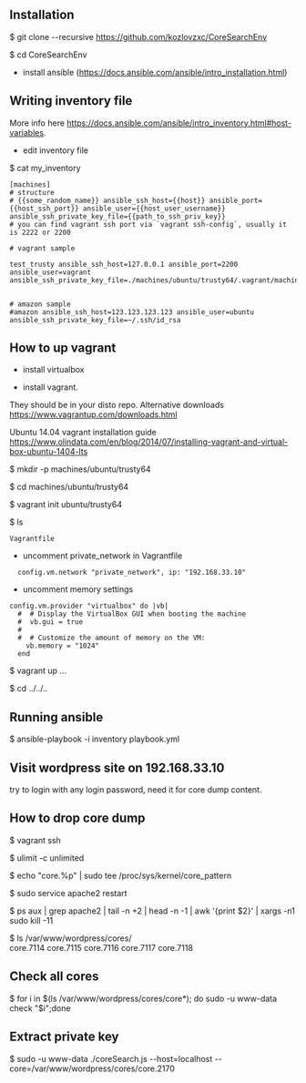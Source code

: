## Installation

$ git clone --recursive https://github.com/kozlovzxc/CoreSearchEnv

$ cd CoreSearchEnv

* install ansible (https://docs.ansible.com/ansible/intro_installation.html)

## Writing inventory file

More info here https://docs.ansible.com/ansible/intro_inventory.html#host-variables.

* edit inventory file

$ cat my_inventory
~~~
[machines]
# structure
# {{some_random_name}} ansible_ssh_host={{host}} ansible_port={{host_ssh_port}} ansible_user={{host_user_username}} ansible_ssh_private_key_file={{path_to_ssh_priv_key}}
# you can find vagrant ssh port via `vagrant ssh-config`, usually it is 2222 or 2200 

# vagrant sample

test_trusty ansible_ssh_host=127.0.0.1 ansible_port=2200 ansible_user=vagrant ansible_ssh_private_key_file=./machines/ubuntu/trusty64/.vagrant/machines/default/virtualbox/private_key


# amazon sample
#amazon ansible_ssh_host=123.123.123.123 ansible_user=ubuntu ansible_ssh_private_key_file=~/.ssh/id_rsa
~~~

## How to up vagrant

* install virtualbox

* install vagrant. 

They should be in your disto repo. Alternative downloads https://www.vagrantup.com/downloads.html

Ubuntu 14.04 vagrant installation guide https://www.olindata.com/en/blog/2014/07/installing-vagrant-and-virtual-box-ubuntu-1404-lts

$ mkdir -p machines/ubuntu/trusty64  

$ cd machines/ubuntu/trusty64

$ vagrant init ubuntu/trusty64

$ ls
~~~
Vagrantfile
~~~

* uncomment private_network in Vagrantfile 
~~~
  config.vm.network "private_network", ip: "192.168.33.10" 
~~~
* uncomment memory settings
~~~
config.vm.provider "virtualbox" do |vb|
  #  # Display the VirtualBox GUI when booting the machine
  #  vb.gui = true
  #  
  #  # Customize the amount of memory on the VM:
    vb.memory = "1024"
  end
~~~

$ vagrant up
...

$ cd ../../..

## Running ansible
$ ansible-playbook -i inventory playbook.yml

## Visit wordpress site on 192.168.33.10
try to login with any login password, need it for core dump content.

## How to drop core dump
$ vagrant ssh

$ ulimit -c unlimited

$ echo "core.%p" | sudo tee /proc/sys/kernel/core_pattern

$ sudo service apache2 restart

$ ps aux | grep apache2 | tail -n +2 | head -n -1 | awk '{print $2}' | xargs -n1 sudo kill -11

$ ls /var/www/wordpress/cores/ \
core.7114  core.7115  core.7116  core.7117  core.7118

## Check all cores

$ for i in $(ls /var/www/wordpress/cores/core*); do sudo -u www-data check "$i";done 

## Extract private key 

$ sudo -u www-data ./coreSearch.js --host=localhost --core=/var/www/wordpress/cores/core.2170
